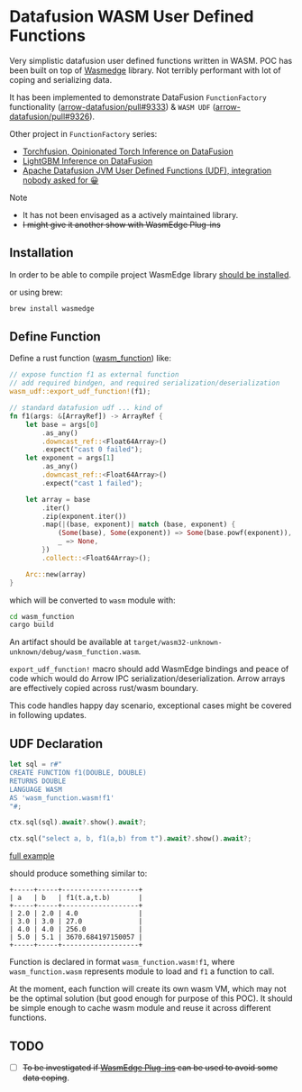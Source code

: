 # Datafusion WASM User Defined Functions

Very simplistic datafusion user defined functions written in WASM.
POC has been built on top of [Wasmedge](https://wasmedge.org) library.
Not terribly performant with lot of coping and serializing data.

It has been implemented to demonstrate DataFusion `FunctionFactory` functionality ([arrow-datafusion/pull#9333](https://github.com/apache/arrow-datafusion/pull/9333)) & `WASM UDF` ([arrow-datafusion/pull#9326](https://github.com/apache/arrow-datafusion/issues/9326)).

Other project in `FunctionFactory` series:

- [Torchfusion, Opinionated Torch Inference on DataFusion](https://github.com/milenkovicm/torchfusion)
- [LightGBM Inference on DataFusion](https://github.com/milenkovicm/lightfusion)
- [Apache Datafusion JVM User Defined Functions (UDF), integration nobody asked for 😀](https://github.com/milenkovicm/adhesive)

> [!NOTE]
>
> - It has not been envisaged as a actively maintained library.
> - ~~I might give it another show with WasmEdge Plug-ins~~

## Installation

In order to be able to compile project WasmEdge library [should be installed](https://wasmedge.org/docs/start/install).

or using brew:

```bash
brew install wasmedge
```

## Define Function

Define a rust function ([wasm_function](wasm_function/)) like:

```rust
// expose function f1 as external function
// add required bindgen, and required serialization/deserialization
wasm_udf::export_udf_function!(f1);

// standard datafusion udf ... kind of 
fn f1(args: &[ArrayRef]) -> ArrayRef {
    let base = args[0]
        .as_any()
        .downcast_ref::<Float64Array>()
        .expect("cast 0 failed");
    let exponent = args[1]
        .as_any()
        .downcast_ref::<Float64Array>()
        .expect("cast 1 failed");

    let array = base
        .iter()
        .zip(exponent.iter())
        .map(|(base, exponent)| match (base, exponent) {
            (Some(base), Some(exponent)) => Some(base.powf(exponent)),
            _ => None,
        })
        .collect::<Float64Array>();

    Arc::new(array)
}
```

which will be converted to `wasm` module with:

```bash
cd wasm_function
cargo build
```

An artifact should be available at `target/wasm32-unknown-unknown/debug/wasm_function.wasm`.

`export_udf_function!` macro should add WasmEdge bindings and peace of code which would do Arrow IPC serialization/deserialization. Arrow arrays are effectively copied across rust/wasm boundary.

This code handles happy day scenario, exceptional cases might be covered in following updates.

## UDF Declaration

```rust
let sql = r#"
CREATE FUNCTION f1(DOUBLE, DOUBLE)
RETURNS DOUBLE
LANGUAGE WASM
AS 'wasm_function.wasm!f1'
"#;

ctx.sql(sql).await?.show().await?;

ctx.sql("select a, b, f1(a,b) from t").await?.show().await?;
```

[full example](wasmedge_factory/examples/wasaffi.rs)

should produce something similar to:

```text
+-----+-----+-------------------+
| a   | b   | f1(t.a,t.b)       |
+-----+-----+-------------------+
| 2.0 | 2.0 | 4.0               |
| 3.0 | 3.0 | 27.0              |
| 4.0 | 4.0 | 256.0             |
| 5.0 | 5.1 | 3670.684197150057 |
+-----+-----+-------------------+
```

Function is declared in format `wasm_function.wasm!f1`, where `wasm_function.wasm` represents module to load and `f1` a function to call.

At the moment, each function will create its own wasm VM, which may not be the optimal solution (but good enough for purpose of this POC). It should be simple enough to cache wasm module and reuse it across different functions.

## TODO

- [ ] ~~To be investigated if [WasmEdge Plug-ins](https://wasmedge.org/docs/start/wasmedge/extensions/plugins/) can be used
to avoid some data coping~~.
